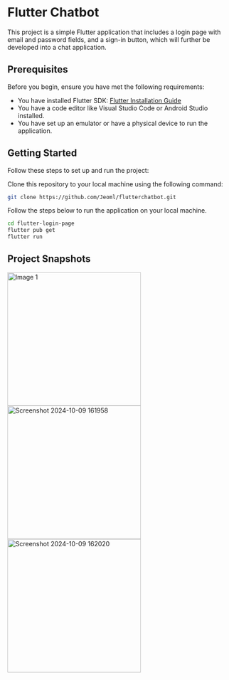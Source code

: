 # Flutter Chatbot

This project is a simple Flutter application that includes a login page with email and password fields, and a sign-in button, which will further be developed into a chat application.

## Prerequisites

Before you begin, ensure you have met the following requirements:

- You have installed Flutter SDK: [Flutter Installation Guide](https://flutter.dev/docs/get-started/install)
- You have a code editor like Visual Studio Code or Android Studio installed.
- You have set up an emulator or have a physical device to run the application.

## Getting Started

Follow these steps to set up and run the project:

Clone this repository to your local machine using the following command:
```bash
git clone https://github.com/Jeoml/flutterchatbot.git
```
Follow the steps below to run the application on your local machine.
```bash
cd flutter-login-page
flutter pub get
flutter run
```
## Project Snapshots
<img src="https://github.com/user-attachments/assets/ed4d58a9-fb59-47cf-bf6a-3b64e5fb55b4" alt="Image 1" width="300"/>
<img src="https://github.com/user-attachments/assets/e181a55a-972a-4296-8394-b9e3a4e23154" alt="Screenshot 2024-10-09 161958" width="300"/>
<img src="https://github.com/user-attachments/assets/1577d11a-8eea-431d-82ca-9082d1f63323" alt="Screenshot 2024-10-09 162020" width="300"/>
